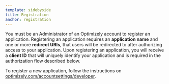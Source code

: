 ```yaml
---
template: sidebyside
title: Registration
anchor: registration
---
```


You must be an Administrator of an Optimizely account to register an application. Registering an application requires an <b>application name</b> and one or more <b>redirect URIs</b>, that users will be redirected to after authorizing access to your application. Upon registering an application, you will receive a <b>client ID</b> that will uniquely identify your application and is required in the authorization flow described below.

<div class="alert alert-warning">To register a new application, follow the instructions on <a target="_blank" href="https://www.optimizely.com/accountsettings/developer">optimizely.com/accountsettings/developer</a>.</div>
